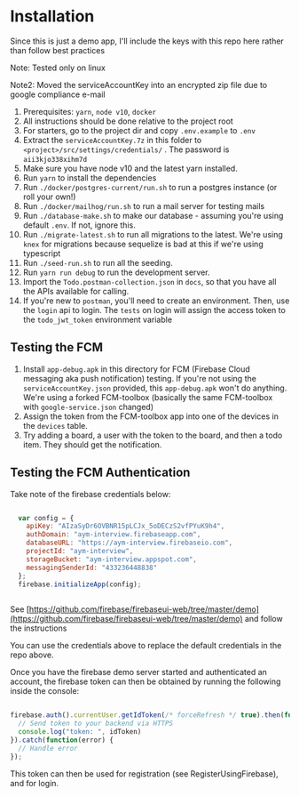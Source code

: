 # Installation

Since this is just a demo app, I'll include the keys with this repo here rather than follow best practices

Note: Tested only on linux

Note2: Moved the serviceAccountKey into an encrypted zip file due to google compliance e-mail

1. Prerequisites: `yarn`, `node v10`, `docker`
2. All instructions should be done relative to the project root
3. For starters, go to the project dir and copy `.env.example` to `.env`
4. Extract the `serviceAccountKey.7z` in this folder to `<project>/src/settings/credentials/` . The password is `aii3kjo338xihm7d`
5. Make sure you have node v10 and the latest yarn installed.
6. Run `yarn` to install the dependencies
7. Run `./docker/postgres-current/run.sh` to run a postgres instance (or roll your own!)
8. Run `./docker/mailhog/run.sh` to run a mail server for testing mails
9. Run `./database-make.sh` to make our database - assuming you're using default `.env`. If not, ignore this.
10. Run `./migrate-latest.sh` to run all migrations to the latest. We're using `knex` for migrations because sequelize
is bad at this if we're using typescript
11. Run `./seed-run.sh` to run all the seeding.
12. Run `yarn run debug` to run the development server.
13. Import the `Todo.postman-collection.json` in `docs`, so that you have all the APIs available for calling.
14. If you're new to `postman`, you'll need to create an environment. Then, use the `login` api to login. The `tests`
on login will assign the access token to the `todo_jwt_token` environment variable

## Testing the FCM

1. Install `app-debug.apk` in this directory for FCM (Firebase Cloud messaging aka push notification) testing.
If you're not using the `serviceAccountKey.json` provided, this `app-debug.apk` won't do anything.
We're using a forked FCM-toolbox (basically the same FCM-toolbox with `google-service.json` changed)
2. Assign the token from the FCM-toolbox app into one of the devices in the `devices` table.
3. Try adding a board, a user with the token to the board, and then a todo item. They should get the notification.

## Testing the FCM Authentication

Take note of the firebase credentials below:

```js

  var config = {
    apiKey: "AIzaSyDr6OVBNR15pLCJx_5oDECzS2vfPYuK9h4",
    authDomain: "aym-interview.firebaseapp.com",
    databaseURL: "https://aym-interview.firebaseio.com",
    projectId: "aym-interview",
    storageBucket: "aym-interview.appspot.com",
    messagingSenderId: "433236448838"
  };
  firebase.initializeApp(config);
  
```

See [https://github.com/firebase/firebaseui-web/tree/master/demo](https://github.com/firebase/firebaseui-web/tree/master/demo) and follow the instructions

You can use the credentials above to replace the default credentials in the repo above.

Once you have the firebase demo server started and authenticated an account, the firebase token can then be 
obtained by running the following inside the console:

```js

firebase.auth().currentUser.getIdToken(/* forceRefresh */ true).then(function(idToken) {
  // Send token to your backend via HTTPS
  console.log("token: ", idToken)
}).catch(function(error) {
  // Handle error
});

```

This token can then be used for registration (see RegisterUsingFirebase), and for login.
